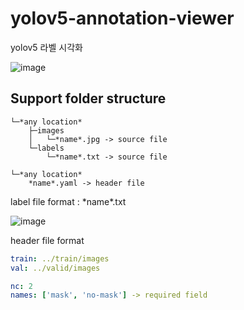 # yolov5-annotation-viewer

yolov5 라벨 시각화

![image](https://user-images.githubusercontent.com/34199905/170930845-37b16fd4-db2d-464c-b4bb-71996caddbf2.png)


## Support folder structure

```
└─*any location*
    ├─images
    │   └─*name*.jpg -> source file
    └─labels
        └─*name*.txt -> source file
        
└─*any location*
    *name*.yaml -> header file
```

label file format : \*name\*.txt

![image](https://sguys99.github.io/assets/images/2021-12-21-ds1/ds01.04.jpg)

header file format

```yaml
train: ../train/images
val: ../valid/images

nc: 2
names: ['mask', 'no-mask'] -> required field
```

